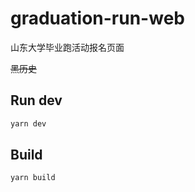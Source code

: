 # graduation-run-web

山东大学毕业跑活动报名页面

~~黑历史~~

## Run dev

```bash
yarn dev
```

## Build

```bash
yarn build
```

